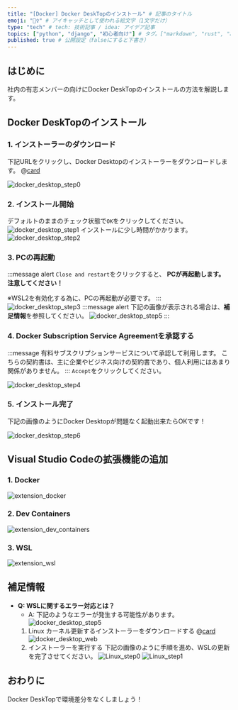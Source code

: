 ```yaml
---
title: "[Docker] Docker DeskTopのインストール" # 記事のタイトル
emoji: "🧜‍♀️" # アイキャッチとして使われる絵文字（1文字だけ）
type: "tech" # tech: 技術記事 / idea: アイデア記事
topics: ["python", "django", "初心者向け"] # タグ。["markdown", "rust", "aws"]のように指定する
published: true # 公開設定（falseにすると下書き）
---
```

## はじめに
社内の有志メンバーの向けにDocker DeskTopのインストールの方法を解説します。

## Docker DeskTopのインストール
### 1. インストーラーのダウンロード
下記URLをクリックし、Docker Desktopのインストーラーをダウンロードします。
@[card](https://docs.docker.com/desktop/install/windows-install/)

![docker_desktop_step0](/images/docker_desktop_step0.png)

### 2. インストール開始
デフォルトのままのチェック状態で`OK`をクリックしてください。
![docker_desktop_step1](/images/docker_desktop_step1.png)
インストールに少し時間がかかります。
![docker_desktop_step2](/images/docker_desktop_step2.png)

### 3. PCの再起動
:::message alert
`Close and restart`をクリックすると、 **PCが再起動します。注意してください！**

※WSL2を有効化する為に、PCの再起動が必要です。
:::
![docker_desktop_step3](/images/docker_desktop_step3.png)
:::message alert
下記の画像が表示される場合は、**補足情報**を参照してください。
![docker_desktop_step5](/images/docker_desktop_step5.png)
:::


### 4. Docker Subscription Service Agreementを承認する
:::message
有料サブスクリプションサービスについて承認して利用します。
こちらの契約書は、主に企業やビジネス向けの契約書であり、個人利用にはあまり関係がありません。
:::
`Accept`をクリックしてください。

![docker_desktop_step4](/images/docker_desktop_step4.png)

### 5. インストール完了
下記の画像のようにDocker Desktopが問題なく起動出来たらOKです！

![docker_desktop_step6](/images/docker_desktop_step6.png)

## Visual Studio Codeの拡張機能の追加
### 1. Docker
![extension_docker](/images/extension_docker.png)
### 2. Dev Containers
![extension_dev_containers](/images/extension_dev_containers.png)
### 3. WSL
![extension_wsl](/images/extension_wsl.png)


## 補足情報
- **Q: WSLに関するエラー対応とは？**
    - A: 下記のようなエラーが発生する可能性があります。
![docker_desktop_step5](/images/docker_desktop_step5.png)
    1. Linux カーネル更新するインストーラーをダウンロードする
    @[card](https://learn.microsoft.com/ja-jp/windows/wsl/install-manual#step-4---download-the-linux-kernel-update-package)
    ![docker_desktop_web](/images/docker_desktop_web.png)
    2. インストーラーを実行する
    下記の画像のように手順を進め、WSLの更新を完了させてください。
    ![Linux_step0](/images/Linux_step0.png)
    ![Linux_step1](/images/Linux_step1.png)

## おわりに
Docker DeskTopで環境差分をなくしましょう！
